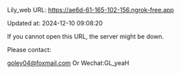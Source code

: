 Lily_web URL: https://ae6d-61-165-102-156.ngrok-free.app

Updated at: 2024-12-10 09:08:20

If you cannot open this URL, the server might be down.

Please contact: 

goley04@foxmail.com Or Wechat:GL_yeaH